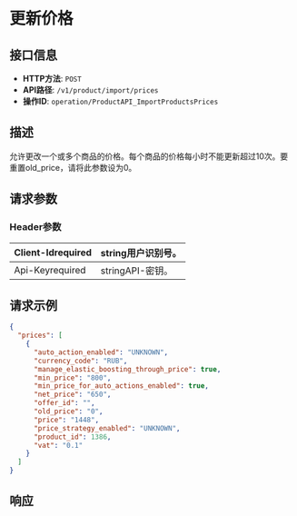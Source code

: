 # 更新价格

## 接口信息

- **HTTP方法**: `POST`
- **API路径**: `/v1/product/import/prices`
- **操作ID**: `operation/ProductAPI_ImportProductsPrices`

## 描述

允许更改一个或多个商品的价格。每个商品的价格每小时不能更新超过10次。要重置old_price，请将此参数设为0。

## 请求参数

### Header参数

| Client-Idrequired | string用户识别号。 |
|---|---|
| Api-Keyrequired | stringAPI-密钥。 |

## 请求示例

```json
{
  "prices": [
    {
      "auto_action_enabled": "UNKNOWN",
      "currency_code": "RUB",
      "manage_elastic_boosting_through_price": true,
      "min_price": "800",
      "min_price_for_auto_actions_enabled": true,
      "net_price": "650",
      "offer_id": "",
      "old_price": "0",
      "price": "1448",
      "price_strategy_enabled": "UNKNOWN",
      "product_id": 1386,
      "vat": "0.1"
    }
  ]
}
```

## 响应
